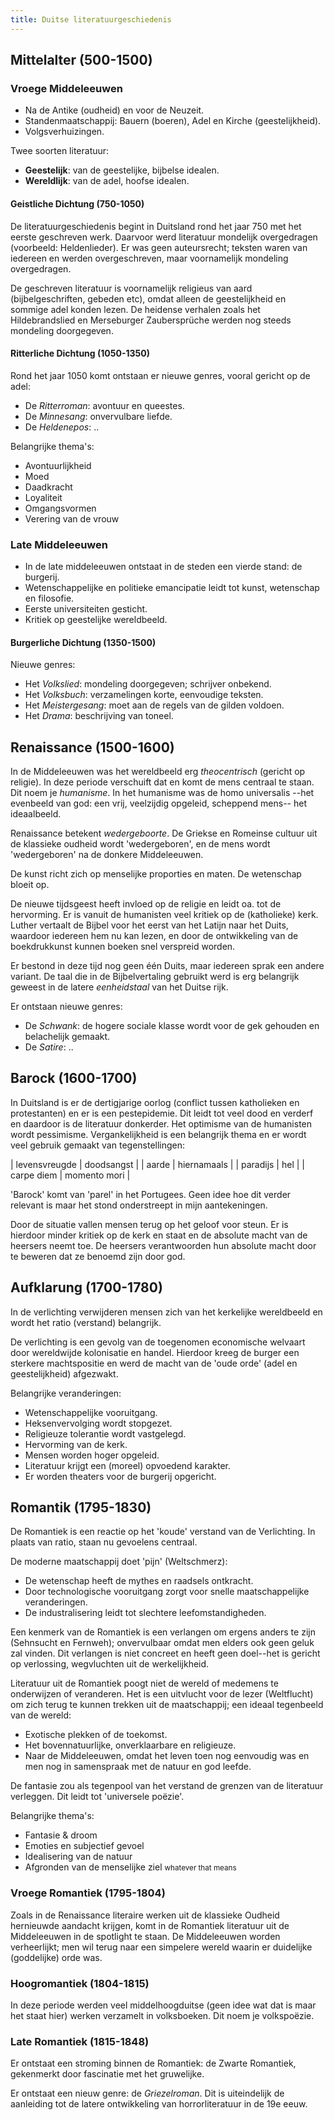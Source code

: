 ```yaml
---
title: Duitse literatuurgeschiedenis
---
```


## Mittelalter (500-1500)

### Vroege Middeleeuwen

- Na de Antike (oudheid) en voor de Neuzeit.
- Standenmaatschappij: Bauern (boeren), Adel en Kirche (geestelijkheid).
- Volgsverhuizingen.

Twee soorten literatuur:

- **Geestelijk**: van de geestelijke, bijbelse idealen.
- **Wereldlijk**: van de adel, hoofse idealen.

#### Geistliche Dichtung (750-1050)

De literatuurgeschiedenis begint in Duitsland rond het jaar 750 met het eerste geschreven werk. Daarvoor werd literatuur mondelijk overgedragen (voorbeeld: Heldenlieder). Er was geen auteursrecht; teksten waren van iedereen en werden overgeschreven, maar voornamelijk mondeling overgedragen.

De geschreven literatuur is voornamelijk religieus van aard (bijbelgeschriften, gebeden etc), omdat alleen de geestelijkheid en sommige adel konden lezen. De heidense verhalen zoals het Hildebrandslied en Merseburger Zaubersprüche werden nog steeds mondeling doorgegeven.

#### Ritterliche Dichtung (1050-1350)

Rond het jaar 1050 komt ontstaan er nieuwe genres, vooral gericht op de adel:

- De *Ritterroman*: avontuur en queestes.
- De *Minnesang*: onvervulbare liefde.
- De *Heldenepos*: ..

Belangrijke thema's:

- Avontuurlijkheid
- Moed
- Daadkracht
- Loyaliteit
- Omgangsvormen
- Verering van de vrouw

### Late Middeleeuwen

- In de late middeleeuwen ontstaat in de steden een vierde stand: de burgerij.
- Wetenschappelijke en politieke emancipatie leidt tot kunst, wetenschap en filosofie.
- Eerste universiteiten gesticht.
- Kritiek op geestelijke wereldbeeld.

#### Burgerliche Dichtung (1350-1500)

Nieuwe genres:

- Het *Volkslied*: mondeling doorgegeven; schrijver onbekend.
- Het *Volksbuch*: verzamelingen korte, eenvoudige teksten.
- Het *Meistergesang*: moet aan de regels van de gilden voldoen.
- Het *Drama*: beschrijving van toneel.

## Renaissance (1500-1600)

In de Middeleeuwen was het wereldbeeld erg *theocentrisch* (gericht op religie). In deze periode verschuift dat en komt de mens centraal te staan. Dit noem je *humanisme*. In het humanisme was de homo universalis --het evenbeeld van god: een vrij, veelzijdig opgeleid, scheppend mens-- het ideaalbeeld.

Renaissance betekent *wedergeboorte*. De Griekse en Romeinse cultuur uit de klassieke oudheid wordt 'wedergeboren', en de mens wordt 'wedergeboren' na de donkere Middeleeuwen.

De kunst richt zich op menselijke proporties en maten. De wetenschap bloeit op.

De nieuwe tijdsgeest heeft invloed op de religie en leidt oa. tot de hervorming. Er is vanuit de humanisten veel kritiek op de (katholieke) kerk. Luther vertaalt de Bijbel voor het eerst van het Latijn naar het Duits, waardoor iedereen hem nu kan lezen, en door de ontwikkeling van de boekdrukkunst kunnen boeken snel verspreid worden.

Er bestond in deze tijd nog geen één Duits, maar iedereen sprak een andere variant. De taal die in de Bijbelvertaling gebruikt werd is erg belangrijk geweest in de latere *eenheidstaal* van het Duitse rijk.

Er ontstaan nieuwe genres:

- De *Schwank*: de hogere sociale klasse wordt voor de gek gehouden en belachelijk gemaakt.
- De *Satire*: ..

## Barock (1600-1700)

In Duitsland is er de dertigjarige oorlog (conflict tussen katholieken en protestanten) en er is een pestepidemie. Dit leidt tot veel dood en verderf en daardoor is de literatuur donkerder. Het optimisme van de humanisten wordt pessimisme. Vergankelijkheid is een belangrijk thema en er wordt veel gebruik gemaakt van tegenstellingen:

| levensvreugde | doodsangst   |
| aarde         | hiernamaals  |
| paradijs      | hel          |
| carpe diem    | momento mori |

'Barock' komt van 'parel' in het Portugees. Geen idee hoe dit verder relevant is maar het stond onderstreept in mijn aantekeningen.

Door de situatie vallen mensen terug op het geloof voor steun. Er is hierdoor minder kritiek op de kerk en staat en de absolute macht van de heersers neemt toe. De heersers verantwoorden hun absolute macht door te beweren dat ze benoemd zijn door god.

## Aufklarung (1700-1780)

In de verlichting verwijderen mensen zich van het kerkelijke wereldbeeld en wordt het ratio (verstand) belangrijk.

De verlichting is een gevolg van de toegenomen economische welvaart door wereldwijde kolonisatie en handel. Hierdoor kreeg de burger een sterkere machtspositie en werd de macht van de 'oude orde' (adel en geestelijkheid) afgezwakt.

Belangrijke veranderingen:

- Wetenschappelijke vooruitgang.
- Heksenvervolging wordt stopgezet.
- Religieuze tolerantie wordt vastgelegd.
- Hervorming van de kerk.
- Mensen worden hoger opgeleid.
- Literatuur krijgt een (moreel) opvoedend karakter.
- Er worden theaters voor de burgerij opgericht.

## Romantik (1795-1830)

De Romantiek is een reactie op het 'koude' verstand van de Verlichting. In plaats van ratio, staan nu gevoelens centraal.

De moderne maatschappij doet 'pijn' (Weltschmerz):

- De wetenschap heeft de mythes en raadsels ontkracht.
- Door technologische vooruitgang zorgt voor snelle maatschappelijke veranderingen.
- De industralisering leidt tot slechtere leefomstandigheden.

Een kenmerk van de Romantiek is een verlangen om ergens anders te zijn (Sehnsucht en Fernweh); onvervulbaar omdat men elders ook geen geluk zal vinden. Dit verlangen is niet concreet en heeft geen doel--het is gericht op verlossing, wegvluchten uit de werkelijkheid.

Literatuur uit de Romantiek poogt niet de wereld of medemens te onderwijzen of veranderen. Het is een uitvlucht voor de lezer (Weltflucht) om zich terug te kunnen trekken uit de maatschappij; een ideaal tegenbeeld van de wereld:

- Exotische plekken of de toekomst.
- Het bovennatuurlijke, onverklaarbare en religieuze.
- Naar de Middeleeuwen, omdat het leven toen nog eenvoudig was en men nog in samenspraak met de natuur en god leefde.

De fantasie zou als tegenpool van het verstand de grenzen van de literatuur verleggen. Dit leidt tot 'universele poëzie'.

Belangrijke thema's:

- Fantasie & droom
- Emoties en subjectief gevoel
- Idealisering van de natuur
- Afgronden van de menselijke ziel
  <small>whatever that means</small>

### Vroege Romantiek (1795-1804)

Zoals in de Renaissance literaire werken uit de klassieke Oudheid hernieuwde aandacht krijgen, komt in de Romantiek literatuur uit de Middeleeuwen in de spotlight te staan. De Middeleeuwen worden verheerlijkt; men wil terug naar een simpelere wereld waarin er duidelijke (goddelijke) orde was.

### Hoogromantiek (1804-1815)

In deze periode werden veel middelhoogduitse (geen idee wat dat is maar het staat hier) werken verzamelt in volksboeken. Dit noem je volkspoëzie.

### Late Romantiek (1815-1848)

Er ontstaat een stroming binnen de Romantiek: de Zwarte Romantiek, gekenmerkt door fascinatie met het gruwelijke.

Er ontstaat een nieuw genre: de *Griezelroman*. Dit is uiteindelijk de aanleiding tot de latere ontwikkeling van horrorliteratuur in de 19e eeuw.
